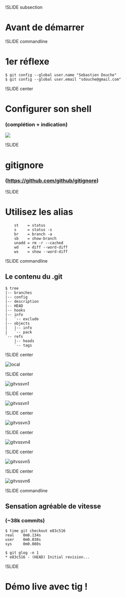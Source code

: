 !SLIDE subsection

# Avant de démarrer

!SLIDE commandline

# 1er réflexe

	$ git config --global user.name "Sebastien Douche"
	$ git config --global user.email "sdouche@gmail.com"

!SLIDE center

# Configurer son shell 
### (complétion + indication)

![](git-prompt.png)

!SLIDE

# gitignore
### (https://github.com/github/gitignore)

!SLIDE

# Utilisez les alias

        st    = status
        s     = status -s
        br    = branch -a
        sb    = show-branch
        unadd = rm -r --cached
        wd    = diff --word-diff
        ws    = show --word-diff


!SLIDE commandline

## Le contenu du .git

	$ tree
	|-- branches
	|-- config
	|-- description
	|-- HEAD
	|-- hooks
	|-- info
	|   `-- exclude
	|-- objects
	|   |-- info
	|   `-- pack
	`-- refs
	    |-- heads
	    `-- tags

!SLIDE center

![local](localfirst.jpg)

!SLIDE center

![gitvssvn1](ChartClone.png)

!SLIDE center

![gitvssvn1](ChartSize.png)

!SLIDE center

![gitvssvn3](ChartCommit.png)

!SLIDE center

![gitvssvn4](ChartAdd.png)

!SLIDE center

![gitvssvn5](ChartLog.png)

!SLIDE center

![gitvssvn6](ChartDiff.png)

!SLIDE commandline

## Sensation agréable de vitesse
### (~38k commits)

	$ time git checkout e83c516
	real    0m0.134s
	user    0m0.030s
	sys     0m0.080s

	$ git glog -n 1
	* e83c516 - (HEAD) Initial revision...

!SLIDE

# Démo live avec tig !
